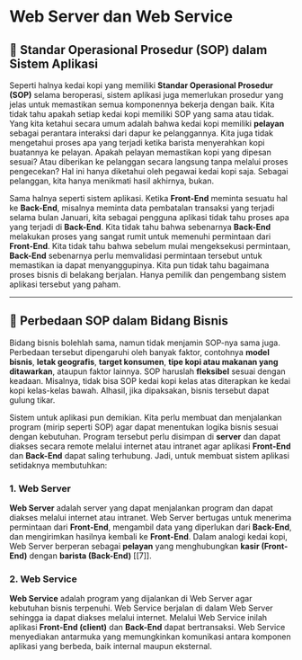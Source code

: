 # Web Server dan Web Service

## 📜 Standar Operasional Prosedur (SOP) dalam Sistem Aplikasi

Seperti halnya kedai kopi yang memiliki **Standar Operasional Prosedur (SOP)** selama beroperasi, sistem aplikasi juga memerlukan prosedur yang jelas untuk memastikan semua komponennya bekerja dengan baik. Kita tidak tahu apakah setiap kedai kopi memiliki SOP yang sama atau tidak. Yang kita ketahui secara umum adalah bahwa kedai kopi memiliki **pelayan** sebagai perantara interaksi dari dapur ke pelanggannya. Kita juga tidak mengetahui proses apa yang terjadi ketika barista menyerahkan kopi buatannya ke pelayan. Apakah pelayan memastikan kopi yang dipesan sesuai? Atau diberikan ke pelanggan secara langsung tanpa melalui proses pengecekan? Hal ini hanya diketahui oleh pegawai kedai kopi saja. Sebagai pelanggan, kita hanya menikmati hasil akhirnya, bukan.

Sama halnya seperti sistem aplikasi. Ketika **Front-End** meminta sesuatu hal ke **Back-End**, misalnya meminta data pembatalan transaksi yang terjadi selama bulan Januari, kita sebagai pengguna aplikasi tidak tahu proses apa yang terjadi di **Back-End**. Kita tidak tahu bahwa sebenarnya **Back-End** melakukan proses yang sangat rumit untuk memenuhi permintaan dari **Front-End**. Kita tidak tahu bahwa sebelum mulai mengeksekusi permintaan, **Back-End** sebenarnya perlu memvalidasi permintaan tersebut untuk memastikan ia dapat menyanggupinya. Kita pun tidak tahu bagaimana proses bisnis di belakang berjalan. Hanya pemilik dan pengembang sistem aplikasi tersebut yang paham.

---

## 🔄 Perbedaan SOP dalam Bidang Bisnis

Bidang bisnis bolehlah sama, namun tidak menjamin SOP-nya sama juga. Perbedaan tersebut dipengaruhi oleh banyak faktor, contohnya **model bisnis**, **letak geografis**, **target konsumen**, **tipe kopi atau makanan yang ditawarkan**, ataupun faktor lainnya. SOP haruslah **fleksibel** sesuai dengan keadaan. Misalnya, tidak bisa SOP kedai kopi kelas atas diterapkan ke kedai kopi kelas-kelas bawah. Alhasil, jika dipaksakan, bisnis tersebut dapat gulung tikar.

Sistem untuk aplikasi pun demikian. Kita perlu membuat dan menjalankan program (mirip seperti SOP) agar dapat menentukan logika bisnis sesuai dengan kebutuhan. Program tersebut perlu disimpan di **server** dan dapat diakses secara remote melalui internet atau intranet agar aplikasi **Front-End** dan **Back-End** dapat saling terhubung. Jadi, untuk membuat sistem aplikasi setidaknya membutuhkan:

### 1. **Web Server**
**Web Server** adalah server yang dapat menjalankan program dan dapat diakses melalui internet atau intranet. Web Server bertugas untuk menerima permintaan dari **Front-End**, mengambil data yang diperlukan dari **Back-End**, dan mengirimkan hasilnya kembali ke **Front-End**. Dalam analogi kedai kopi, Web Server berperan sebagai **pelayan** yang menghubungkan **kasir (Front-End)** dengan **barista (Back-End)** [[7]].

### 2. **Web Service**
**Web Service** adalah program yang dijalankan di Web Server agar kebutuhan bisnis terpenuhi. Web Service berjalan di dalam Web Server sehingga ia dapat diakses melalui internet. Melalui Web Service inilah aplikasi **Front-End (client)** dan **Back-End** dapat bertransaksi. Web Service menyediakan antarmuka yang memungkinkan komunikasi antara komponen aplikasi yang berbeda, baik internal maupun eksternal.